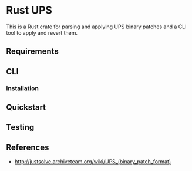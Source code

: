 # Rust UPS

This is a Rust crate for parsing and applying UPS binary patches and a CLI tool to apply and revert
them.

## Requirements

## CLI

### Installation

## Quickstart

## Testing

## References

* http://justsolve.archiveteam.org/wiki/UPS_(binary_patch_format)
